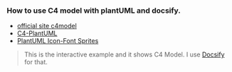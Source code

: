 ### How to use C4 model with plantUML and docsify.

- [official site c4model](https://c4model.com/)
- [C4-PlantUML](https://github.com/plantuml-stdlib/C4-PlantUML#relationship-types)
- [PlantUML Icon-Font Sprites](https://github.com/tupadr3/plantuml-icon-font-sprites/tree/master)


> This is the interactive example and it shows C4 Model.  I use [Docsify](https://docsify.js.org/) for that. 